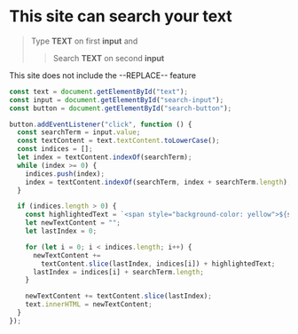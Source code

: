# This site can search your text

> Type **TEXT** on first **input** and
>
> > Search **TEXT** on second **input**

This site does not include the --REPLACE-- feature

```javascript
const text = document.getElementById("text");
const input = document.getElementById("search-input");
const button = document.getElementById("search-button");

button.addEventListener("click", function () {
  const searchTerm = input.value;
  const textContent = text.textContent.toLowerCase();
  const indices = [];
  let index = textContent.indexOf(searchTerm);
  while (index >= 0) {
    indices.push(index);
    index = textContent.indexOf(searchTerm, index + searchTerm.length);
  }

  if (indices.length > 0) {
    const highlightedText = `<span style="background-color: yellow">${searchTerm}</span>`;
    let newTextContent = "";
    let lastIndex = 0;

    for (let i = 0; i < indices.length; i++) {
      newTextContent +=
        textContent.slice(lastIndex, indices[i]) + highlightedText;
      lastIndex = indices[i] + searchTerm.length;
    }

    newTextContent += textContent.slice(lastIndex);
    text.innerHTML = newTextContent;
  }
});
```
